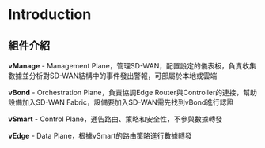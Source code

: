 # Introduction #

## 組件介紹 ##

**vManage** - Management Plane，管理SD-WAN，配置設定的儀表板，負責收集數據並分析對SD-WAN結構中的事件發出警報，可部屬於本地或雲端

**vBond** - Orchestration Plane，負責協調Edge Router與Controller的連接，幫助設備加入SD-WAN Fabric，設備要加入SD-WAN需先找到vBond進行認證

**vSmart** - Control Plane，通告路由、策略和安全性，不參與數據轉發

**vEdge** - Data Plane，根據vSmart的路由策略進行數據轉發